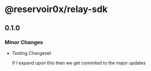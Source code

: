 # @reservoir0x/relay-sdk

## 0.1.0

### Minor Changes

- Testing Changeset

  If I expand upon this then we get commited to the major updates
